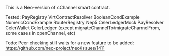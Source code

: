 This is a Neo-version of cChannel smart contract.

Tested:
PayRegistry
VirtContractResolver
BooleanCondExample
NumericCondExample
RouterRegistry
Nep5
CelerLedgerMock
PayResolver
CelerWallet
CelerLedger (except migrateChannelTo/migrateChannelFrom, some cases in openChannel, etc)

Todo:
Peer checking still waits for a new feature to be added: https://github.com/neo-project/neo/issues/1411